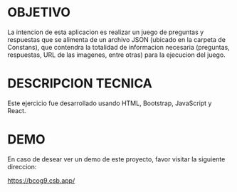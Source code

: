 # OBJETIVO

La intencion de esta aplicacion es realizar un juego de preguntas y respuestas que se alimenta de un archivo JSON (ubicado en la carpeta de Constans), que contendra la totalidad de informacion necesaria (preguntas, respuestas, URL de las imagenes, entre otras) para la ejecucion del juego.

# DESCRIPCION TECNICA

Este ejercicio fue desarrollado usando HTML, Bootstrap, JavaScript y React.

# DEMO

En caso de desear ver un demo de este proyecto, favor visitar la siguiente direccion:

https://bcog9.csb.app/